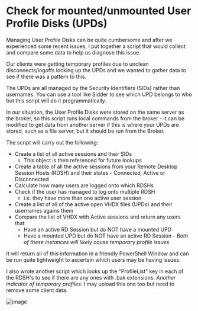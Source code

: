 # Check for mounted/unmounted User Profile Disks (UPDs)

Managing User Profile Disks can be quite cumbersome and after we experienced some recent issues, I put together a script that would collect and compare some data to help us diagnose this issue.

Our clients were getting temporary profiles due to unclean disconnects/logoffs locking up the UPDs and we wanted to gather data to see if there was a pattern to this.

The UPDs are all managed by the Security Identifiers (SIDs) rather than usernames. You can use a tool like Sidder to see which UPD belongs to who but this script will do it programmatically.

In our situation, the User Profile Disks were stored on the same server as the broker, so this script runs local commands from the broker - it can be modified to get data from another server if this is where your UPDs are stored, such as a file server, but it should be run from the Broker.

The script will carry out the following:
- Create a list of all active sessions and their SIDs
  - This object is then referenced for future lookups
- Create a table of all the active sessions from your Remote Desktop Session Hosts (RDSH) and their states - Connected, Active or Disconnected
- Calculate how many users are logged onto which RDSHs
- Check if the user has managed to log onto multiple RDSH
  - i.e. they have more than one active user session
- Create a list of all of the active open VHDX files (UPDs) and their usernames agains them
- Compare the list of VHDX with Active sessions and return any users that:
  - Have an active RD Session but do NOT have a mounted UPD
  - Have a mounted UPD but do NOT have an active RD Session
  *- Both of these instances will likely cause temporary profile issues*
  
 It will return all of this information in a friendly PowerShell Window and can be run quite lightweight to ascertain which users may be having issues.
 
 I also wrote another script which looks up the "ProfileList" key in each of the RDSH's to see if there are any ones with .bak extensions. *Another indicator of temporary profiles*. I may upload this one too but need to remove some client data.

![image](https://user-images.githubusercontent.com/34309084/224012342-9e81958a-fa79-4467-b04d-7eecc4fcddb5.png)
